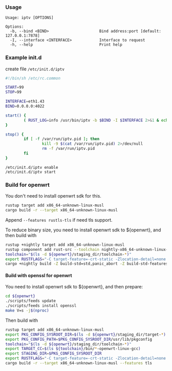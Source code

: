 ### Usage
```
Usage: iptv [OPTIONS]

Options:
  -b, --bind <BIND>                      Bind address:port [default: 127.0.0.1:7878]
  -I, --interface <INTERFACE>            Interface to request
  -h, --help                             Print help
```

### Example init.d

create file `/etc/init.d/iptv`
```sh
#!/bin/sh /etc/rc.common

START=99
STOP=99

INTERFACE=eth1.43
BIND=0.0.0.0:4022

start() {
        ( RUST_LOG=info /usr/bin/iptv -b $BIND -I $INTERFACE 2>&1 & echo $! >&3 ) 3>/var/run/iptv.pid | logger -t "iptv-proxy" &
}

stop() {
        if [ -f /var/run/iptv.pid ]; then
                kill -9 $(cat /var/run/iptv.pid) 2>/dev/null
                rm -f /var/run/iptv.pid
        fi
}
```

```shell
/etc/init.d/iptv enable 
/etc/init.d/iptv start
```

### Build for openwrt
You don't need to install openwrt sdk for this.
```bash
rustup target add x86_64-unknown-linux-musl
cargo build -r --target x86_64-unknown-linux-musl
```
Append `--features rustls-tls` if need tls support.

To reduce binary size, you need to install openwrt sdk to ${openwrt}, and then build with
```bash
rustup +nightly target add x86_64-unknown-linux-musl
rustup component add rust-src --toolchain nightly-x86_64-unknown-linux-gnu
toolchain="$(ls -d ${openwrt}/staging_dir/toolchain-*)"
export RUSTFLAGS="-C target-feature=-crt-static -Zlocation-detail=none -C linker=$(ls ${toolchain}/bin/*-openwrt-linux-gcc)"
cargo +nightly build -Z build-std=std,panic_abort -Z build-std-features=panic_immediate_abort -r --target x86_64-unknown-linux-musl
```

#### Build with openssl for openwrt
You need to install openwrt sdk to ${openwrt}, and then prepare:
```bash
cd ${openwrt}
./scripts/feeds update
./scripts/feeds install openssl
make V=s -j$(nproc)
```
Then build with
```bash
rustup target add x86_64-unknown-linux-musl
export PKG_CONFIG_SYSROOT_DIR=$(ls -d ${openwrt}/staging_dir/target-*)
export PKG_CONFIG_PATH=$PKG_CONFIG_SYSROOT_DIR/usr/lib/pkgconfig
toolchain="$(ls -d ${openwrt}/staging_dir/toolchain-*)"
export TARGET_CC=$(ls ${toolchain}/bin/*-openwrt-linux-gcc)
export STAGING_DIR=$PKG_CONFIG_SYSROOT_DIR
export RUSTFLAGS="-C target-feature=-crt-static -Zlocation-detail=none -C linker=$(ls ${toolchain}/bin/*-openwrt-linux-gcc)"
cargo build -r --target x86_64-unknown-linux-musl --features tls
```
